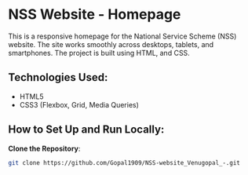 # NSS Website - Homepage

This is a responsive homepage for the National Service Scheme (NSS) website. The site works smoothly across desktops, tablets, and smartphones. The project is built using HTML, and CSS.

## Technologies Used:
- HTML5
- CSS3 (Flexbox, Grid, Media Queries)

## How to Set Up and Run Locally:

**Clone the Repository**:
   ```bash
   git clone https://github.com/Gopal1909/NSS-website_Venugopal_-.git
